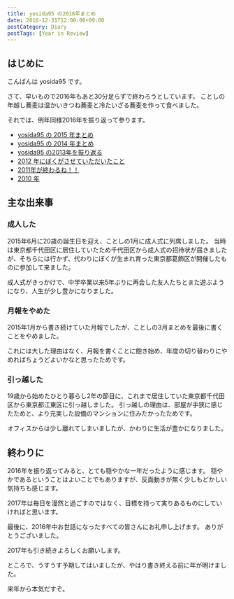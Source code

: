 ```yaml
---
title: yosida95 の2016年まとめ
date: 2016-12-31T12:00:00+09:00
postCategory: Diary
postTags: [Year in Review]
---
```


## はじめに

こんばんは yosida95 です。

さて、早いもので2016年もあと30分足らずで終わろうとしています。
ことしの年越し蕎麦は温かいきつね蕎麦と冷たいざる蕎麦を作って食べました。

それでは、例年同様2016年を振り返って参ります。

- [yosida95 の 2015 年まとめ](/2015/12/31/yearly_report.html)
- [yosida95 の 2014 年まとめ](/2014/12/29/130000.html)
- [yosida95 の2013年を振り返る](/2013/12/31/111207.html)
- [2012 年にぼくがさせていただいたこと](/2013/01/01/005050.html)
- [2011年が終わるね！！](/2011/12/31/235927.html)
- [2010 年](/2010/12/31/115758.html)

## 主な出来事

### 成人した

2015年6月に20歳の誕生日を迎え、ことしの1月に成人式に列席しました。
当時は東京都千代田区に居住していたため千代田区から成人式の招待状が届きましたが、そちらには行かず、代わりにぼくが生まれ育った東京都葛飾区が開催したものに参加して来ました。

成人式がきっかけで、中学卒業以来5年ぶりに再会した友人たちとまた遊ぶようになり、人生が少し豊かになりました。

### 月報をやめた

2015年1月から書き続けていた月報でしたが、ことしの3月まとめを最後に書くことをやめました。

これには大した理由はなく、月報を書くことに飽き始め、年度の切り替わりにやめればちょうどよいかなと思ったためです。

### 引っ越した

19歳から始めたひとり暮らし2年の節目に、これまで居住していた東京都千代田区から東京都江東区に引っ越しました。
引っ越しの理由は、部屋が手狭に感じたためと、より充実した設備のマンションに住みたかったためです。

オフィスからは少し離れてしまいましたが、かわりに生活が豊かになりました。

## 終わりに

2016年を振り返ってみると、とても穏やかな一年だったように感じます。
穏やかであるということはよいことでもありますが、反面動きが無く少しもどかしい気持ちも感じます。

2017年は毎日を漫然と過ごすのではなく、目標を持って実りあるものにしていければと思います。

最後に、2016年中お世話になったすべての皆さんにお礼申し上げます。
ありがとうございました。

2017年も引き続きよろしくお願いします。

ところで、うすうす予期してはいましたが、やはり書き終える前に年が明けました。

来年から本気だすぞ。
